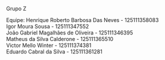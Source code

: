 Grupo Z

Equipe:
Henrique Roberto Barbosa Das Neves - 125111358083 <br />
Igor Moura Sousa - 125111347552 <br />
João Gabriel Magalhães de Oliveira - 125111346395 <br />
Matheus da Silva Calderone - 125111365510 <br />
Victor Mello Winter - 125111374381 <br />
Eduardo Cabral da Silva - 125111361281 <br />
